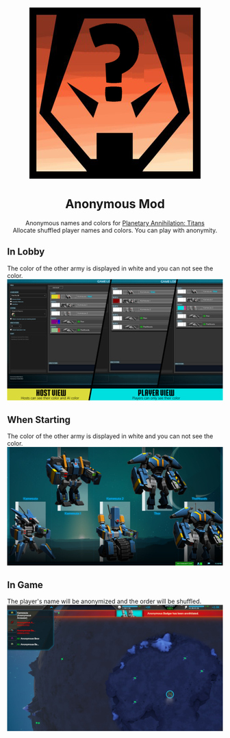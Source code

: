 <p align="center">
  <img src="https://github.com/Team-Fruit/PA-Anonymous-Mod/raw/master/.github/icon.png" alt="Sublime's custom image">
</p>
<h1 align="center">Anonymous Mod</h1>
<p align="center">
  Anonymous names and colors for <a href="https://planetaryannihilation.com/">Planetary Annihilation: Titans</a><br>
  Allocate shuffled player names and colors. You can play with anonymity.
</p>

## In Lobby
The color of the other army is displayed in white and you can not see the color.
![Lobby](https://github.com/Team-Fruit/PA-Anonymous-Mod/raw/master/.github/Lobby.png)

## When Starting
The color of the other army is displayed in white and you can not see the color.
![Lobby](https://github.com/Team-Fruit/PA-Anonymous-Mod/raw/master/.github/LobbyCinematic.jpg)

## In Game
The player's name will be anonymized and the order will be shuffled.
![Lobby](https://github.com/Team-Fruit/PA-Anonymous-Mod/raw/master/.github/LivePlayers.png)
